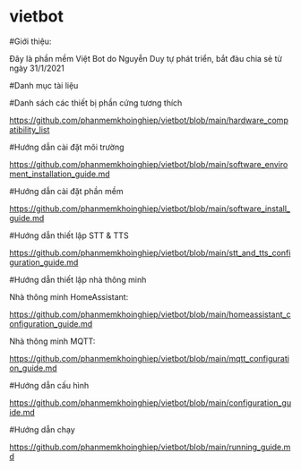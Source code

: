 # vietbot
#Giới thiệu:

Đây là phần mềm Việt Bot do Nguyễn Duy tự phát triển, bắt đàu chia sẻ từ ngày 31/1/2021

#Danh mục tài liệu

#Danh sách các thiết bị phần cứng tương thích

https://github.com/phanmemkhoinghiep/vietbot/blob/main/hardware_compatibility_list

#Hướng dẫn cài đặt môi trường

https://github.com/phanmemkhoinghiep/vietbot/blob/main/software_enviroment_installation_guide.md

#Hướng dẫn cài đặt phần mềm

https://github.com/phanmemkhoinghiep/vietbot/blob/main/software_install_guide.md

#Hướng dẫn thiết lập STT & TTS

https://github.com/phanmemkhoinghiep/vietbot/blob/main/stt_and_tts_configuration_guide.md


#Hướng dẫn thiết lập nhà thông minh

Nhà thông minh HomeAssistant:

https://github.com/phanmemkhoinghiep/vietbot/blob/main/homeassistant_configuration_guide.md

Nhà thông minh MQTT:

https://github.com/phanmemkhoinghiep/vietbot/blob/main/mqtt_configuration_guide.md

#Hướng dẫn cấu hình 

https://github.com/phanmemkhoinghiep/vietbot/blob/main/configuration_guide.md

#Hướng dẫn chạy

https://github.com/phanmemkhoinghiep/vietbot/blob/main/running_guide.md
